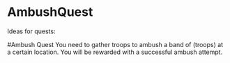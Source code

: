 # AmbushQuest

Ideas for quests:

#Ambush Quest
You need to gather troops to ambush a band of (troops) at a certain location.
You will be rewarded with a successful ambush attempt. 